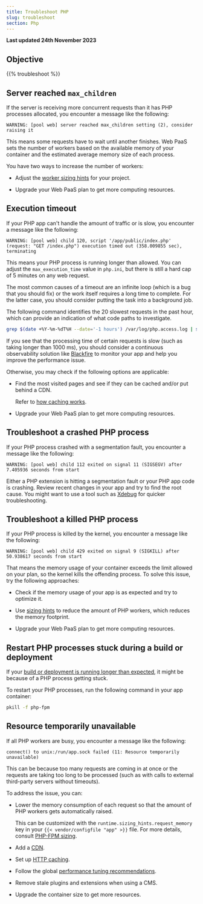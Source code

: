 ```yaml
---
title: Troubleshoot PHP
slug: troubleshoot
section: Php
---
```


**Last updated 24th November 2023**



## Objective  

{{% troubleshoot %}}

## Server reached `max_children`

If the server is receiving more concurrent requests than it has PHP processes allocated,
you encounter a message like the following:

```text {location="/var/log/app.log"}
WARNING: [pool web] server reached max_children setting (2), consider raising it
```

This means some requests have to wait until another finishes.
Web PaaS sets the number of workers based on the available memory of your container
and the estimated average memory size of each process.


You have two ways to increase the number of workers:

- Adjust the [worker sizing hints](../.././.-fpm) for your project.

- Upgrade your Web PaaS plan to get more computing resources.



## Execution timeout

If your PHP app can't handle the amount of traffic or is slow,
you encounter a message like the following:

```text {location="/var/log/app.log"}
WARNING: [pool web] child 120, script '/app/public/index.php' (request: "GET /index.php") execution timed out (358.009855 sec), terminating
```

This means your PHP process is running longer than allowed.
You can adjust the `max_execution_time` value in `php.ini`,
but there is still a hard cap of 5 minutes on any web request.

The most common causes of a timeout are an infinite loop (which is a bug that you should fix)
or the work itself requires a long time to complete.
For the latter case, you should consider putting the task into a background job.

The following command identifies the 20 slowest requests in the past hour,
which can provide an indication of what code paths to investigate.

```bash
grep $(date +%Y-%m-%dT%H --date='-1 hours') /var/log/php.access.log | sort -k 4 -r -n | head -20
```


If you see that the processing time of certain requests is slow (such as taking longer than 1000&nbsp;ms),
you should consider a continuous observability solution like [Blackfire](../../increase-observability/increase-observability-integrate-observability/blackfire)
to monitor your app and help you improve the performance issue.



Otherwise, you may check if the following options are applicable:

- Find the most visited pages and see if they can be cached and/or put behind a CDN.

  Refer to [how caching works](../../define-routes/define-routes-cache).
- Upgrade your Web PaaS plan to get more computing resources.



## Troubleshoot a crashed PHP process

If your PHP process crashed with a segmentation fault,
you encounter a message like the following:

```text {location="/var/log/app.log"}
WARNING: [pool web] child 112 exited on signal 11 (SIGSEGV) after 7.405936 seconds from start
```

Either a PHP extension is hitting a segmentation fault or your PHP app code is crashing.
Review recent changes in your app and try to find the root cause.
You might want to use a tool such as [Xdebug](../.././.-xdebug) for quicker troubleshooting.

## Troubleshoot a killed PHP process

If your PHP process is killed by the kernel,
you encounter a message like the following:

```text {location="/var/log/app.log"}
WARNING: [pool web] child 429 exited on signal 9 (SIGKILL) after 50.938617 seconds from start
```


That means the memory usage of your container exceeds the limit allowed on your plan, so the kernel kills the offending process.
To solve this issue, try the following approaches:

- Check if the memory usage of your app is as expected and try to optimize it.

- Use [sizing hints](../.././.-fpm) to reduce the amount of PHP workers, which reduces the memory footprint.

- Upgrade your Web PaaS plan to get more computing resources.



## Restart PHP processes stuck during a build or deployment

If your [build or deployment is running longer than expected](../../development/troubleshoot.md#stuck-build-or-deployment),
it might be because of a PHP process getting stuck.

To restart your PHP processes, run the following command in your app container:

```bash
pkill -f php-fpm
```

## Resource temporarily unavailable

If all PHP workers are busy,
you encounter a message like the following:

```text {location="/var/log/error.log"}
connect() to unix:/run/app.sock failed (11: Resource temporarily unavailable)
```

This can be because too many requests are coming in at once
or the requests are taking too long to be processed (such as with calls to external third-party servers without timeouts).

To address the issue, you can:


- Lower the memory consumption of each request so that the amount of PHP workers gets automatically raised.

  This can be customized with the `runtime.sizing_hints.request_memory` key in your `{{< vendor/configfile "app" >}}` file.
  For more details, consult [PHP-FPM sizing](../.././.-fpm).
- Add a [CDN](../../domains/domains-cdn).

- Set up [HTTP caching](../../learn/learn-bestpractices/http-caching).

- Follow the global [performance tuning recommendations](../.././.-tuning).

- Remove stale plugins and extensions when using a CMS.

- Upgrade the container size to get more resources.


